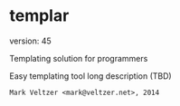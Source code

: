 templar
=======

version: 45

Templating solution for programmers

Easy templating tool long description (TBD)

	Mark Veltzer <mark@veltzer.net>, 2014
